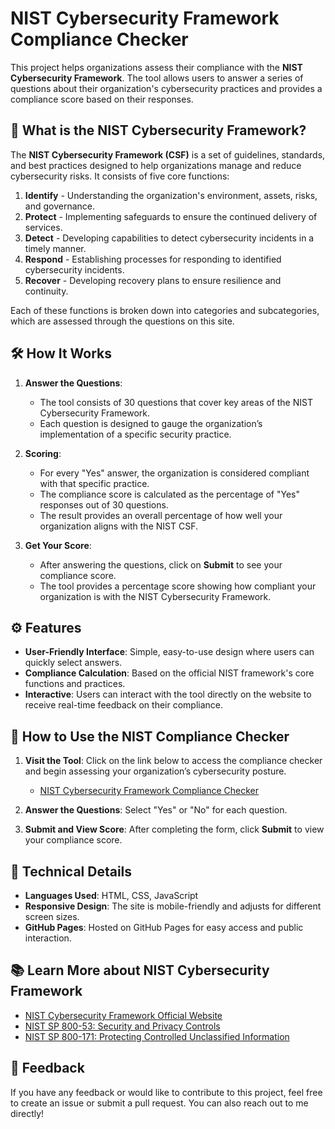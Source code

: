 # NIST Cybersecurity Framework Compliance Checker

This project helps organizations assess their compliance with the **NIST Cybersecurity Framework**. The tool allows users to answer a series of questions about their organization's cybersecurity practices and provides a compliance score based on their responses.

## 📖 What is the NIST Cybersecurity Framework?

The **NIST Cybersecurity Framework (CSF)** is a set of guidelines, standards, and best practices designed to help organizations manage and reduce cybersecurity risks. It consists of five core functions:

1. **Identify** - Understanding the organization's environment, assets, risks, and governance.
2. **Protect** - Implementing safeguards to ensure the continued delivery of services.
3. **Detect** - Developing capabilities to detect cybersecurity incidents in a timely manner.
4. **Respond** - Establishing processes for responding to identified cybersecurity incidents.
5. **Recover** - Developing recovery plans to ensure resilience and continuity.

Each of these functions is broken down into categories and subcategories, which are assessed through the questions on this site.

## 🛠 How It Works

1. **Answer the Questions**: 
    - The tool consists of 30 questions that cover key areas of the NIST Cybersecurity Framework.
    - Each question is designed to gauge the organization’s implementation of a specific security practice.
  
2. **Scoring**:
    - For every "Yes" answer, the organization is considered compliant with that specific practice.
    - The compliance score is calculated as the percentage of "Yes" responses out of 30 questions.
    - The result provides an overall percentage of how well your organization aligns with the NIST CSF.

3. **Get Your Score**: 
    - After answering the questions, click on **Submit** to see your compliance score.
    - The tool provides a percentage score showing how compliant your organization is with the NIST Cybersecurity Framework.

## ⚙️ Features

- **User-Friendly Interface**: Simple, easy-to-use design where users can quickly select answers.
- **Compliance Calculation**: Based on the official NIST framework's core functions and practices.
- **Interactive**: Users can interact with the tool directly on the website to receive real-time feedback on their compliance.

## 🚀 How to Use the NIST Compliance Checker

1. **Visit the Tool**: Click on the link below to access the compliance checker and begin assessing your organization’s cybersecurity posture.
    - [NIST Cybersecurity Framework Compliance Checker](https://rujulchaudhari.github.io/NIST-Compliance-Checker/)

2. **Answer the Questions**: Select "Yes" or "No" for each question.
  
3. **Submit and View Score**: After completing the form, click **Submit** to view your compliance score.

## 📝 Technical Details

- **Languages Used**: HTML, CSS, JavaScript
- **Responsive Design**: The site is mobile-friendly and adjusts for different screen sizes.
- **GitHub Pages**: Hosted on GitHub Pages for easy access and public interaction.

## 📚 Learn More about NIST Cybersecurity Framework

- [NIST Cybersecurity Framework Official Website](https://www.nist.gov/cyberframework)
- [NIST SP 800-53: Security and Privacy Controls](https://nvlpubs.nist.gov/nistpubs/SpecialPublications/NIST.SP.800-53r5.pdf)
- [NIST SP 800-171: Protecting Controlled Unclassified Information](https://nvlpubs.nist.gov/nistpubs/SpecialPublications/NIST.SP.800-171r2.pdf)

## 📧 Feedback

If you have any feedback or would like to contribute to this project, feel free to create an issue or submit a pull request. You can also reach out to me directly!

